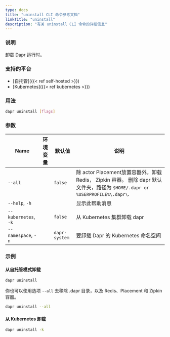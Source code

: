 ```yaml
---
type: docs
title: "uninstall CLI 命令参考文档"
linkTitle: "uninstall"
description: "有关 uninstall CLI 命令的详细信息"
---
```


### 说明

卸载 Dapr 运行时。

### 支持的平台

- [自托管]({{< ref self-hosted >}})
- [Kubernetes]({{< ref kubernetes >}})

### 用法

```bash
dapr uninstall [flags]
```

### 参数

| Name                 | 环境变量 | 默认值           | 说明                                                                                                       |
| -------------------- | ---- | ------------- | -------------------------------------------------------------------------------------------------------- |
| `--all`              |      | `false`       | 除 actor Placement放置容器外，卸载 Redis， Zipkin 容器。 删除 dapr 默认文件夹，路径为 `$HOME/.dapr or %USERPROFILE%\.dapr\`. |
| `--help`, `-h`       |      |               | 显示此帮助消息                                                                                                  |
| `--kubernetes`, `-k` |      | `false`       | 从 Kubernetes 集群卸载 dapr                                                                                   |
| `--namespace`, `-n`  |      | `dapr-system` | 要卸载 Dapr 的 Kubernetes 命名空间                                                                               |

### 示例

#### 从自托管模式卸载

```bash
dapr uninstall
```

你也可以使用选项 `--all` 去移除 .dapr 目录，以及 Redis、Placement 和 Zipkin 容器。

```bash
dapr uninstall --all
```

#### 从 Kubernetes 卸载

```bash
dapr uninstall -k
```
